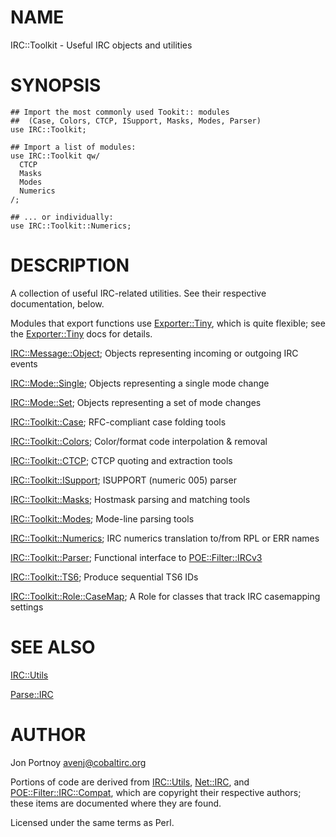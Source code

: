 # NAME

IRC::Toolkit - Useful IRC objects and utilities

# SYNOPSIS

    ## Import the most commonly used Tookit:: modules
    ##  (Case, Colors, CTCP, ISupport, Masks, Modes, Parser)
    use IRC::Toolkit;

    ## Import a list of modules:
    use IRC::Toolkit qw/
      CTCP
      Masks
      Modes
      Numerics
    /;

    ## ... or individually:
    use IRC::Toolkit::Numerics;

# DESCRIPTION

A collection of useful IRC-related utilities. See their respective
documentation, below.

Modules that export functions use [Exporter::Tiny](http://search.cpan.org/perldoc?Exporter::Tiny), which is quite flexible;
see the [Exporter::Tiny](http://search.cpan.org/perldoc?Exporter::Tiny) docs for details.

[IRC::Message::Object](http://search.cpan.org/perldoc?IRC::Message::Object); Objects representing incoming or outgoing IRC events

[IRC::Mode::Single](http://search.cpan.org/perldoc?IRC::Mode::Single); Objects representing a single mode change

[IRC::Mode::Set](http://search.cpan.org/perldoc?IRC::Mode::Set); Objects representing a set of mode changes

[IRC::Toolkit::Case](http://search.cpan.org/perldoc?IRC::Toolkit::Case); RFC-compliant case folding tools

[IRC::Toolkit::Colors](http://search.cpan.org/perldoc?IRC::Toolkit::Colors); Color/format code interpolation & removal

[IRC::Toolkit::CTCP](http://search.cpan.org/perldoc?IRC::Toolkit::CTCP); CTCP quoting and extraction tools

[IRC::Toolkit::ISupport](http://search.cpan.org/perldoc?IRC::Toolkit::ISupport); ISUPPORT (numeric 005) parser

[IRC::Toolkit::Masks](http://search.cpan.org/perldoc?IRC::Toolkit::Masks); Hostmask parsing and matching tools

[IRC::Toolkit::Modes](http://search.cpan.org/perldoc?IRC::Toolkit::Modes); Mode-line parsing tools

[IRC::Toolkit::Numerics](http://search.cpan.org/perldoc?IRC::Toolkit::Numerics); IRC numerics translation to/from RPL or ERR names

[IRC::Toolkit::Parser](http://search.cpan.org/perldoc?IRC::Toolkit::Parser); Functional interface to [POE::Filter::IRCv3](http://search.cpan.org/perldoc?POE::Filter::IRCv3)

[IRC::Toolkit::TS6](http://search.cpan.org/perldoc?IRC::Toolkit::TS6); Produce sequential TS6 IDs

[IRC::Toolkit::Role::CaseMap](http://search.cpan.org/perldoc?IRC::Toolkit::Role::CaseMap); A Role for classes that track IRC casemapping
settings

# SEE ALSO

[IRC::Utils](http://search.cpan.org/perldoc?IRC::Utils)

[Parse::IRC](http://search.cpan.org/perldoc?Parse::IRC)

# AUTHOR

Jon Portnoy <avenj@cobaltirc.org>

Portions of code are derived from [IRC::Utils](http://search.cpan.org/perldoc?IRC::Utils), [Net::IRC](http://search.cpan.org/perldoc?Net::IRC), and
[POE::Filter::IRC::Compat](http://search.cpan.org/perldoc?POE::Filter::IRC::Compat), which are copyright their respective authors;
these items are documented where they are found.

Licensed under the same terms as Perl.

